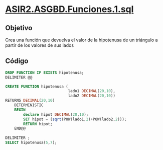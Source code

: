 # [ASIR2.ASGBD.Funciones.1.sql](../sqls/ASIR2.ASGBD.Funciones.1.sql)

## Objetivo
Crea una función que devuelva el valor de la hipotenusa de un triángulo a partir de los valores de sus lados
## Código 

```sql
DROP FUNCTION IF EXISTS hipotenusa;
DELIMITER @@

CREATE FUNCTION hipotenusa (
							lado1 DECIMAL(20,10),
                            lado2 DECIMAL(20,10))
RETURNS DECIMAL(20,10)
	DETERMINISTIC
	BEGIN
		declare hipot DECIMAL(20,10);
        SET hipot = (sqrt(POW(lado1,2)+POW(lado2,2)));
		RETURN hipot;
    END@@
    
DELIMITER ;
SELECT hipotenusa(5,7);
```